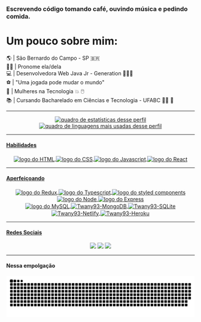 ### Escrevendo código tomando café, ouvindo música e pedindo comida.
<div align="left">
<h1>Um pouco sobre mim:</h1>
🌎 | São Bernardo do Campo - SP 🇧🇷</br>
👩🏽 | Pronome ela/dela</br>
💻 | Desenvolvedora Web Java Jr - Generation 👩🏽‍💻</br>
⚽ | "Uma jogada pode mudar o mundo" </br>
🤖 | Mulheres na Tecnologia 💥 🖱️ </br>
📚 | Cursando Bacharelado em Ciências e Tecnologia - UFABC 👩‍🎓 📑 </br>
</div>
  
---

<div align="center">
   <a href="https://github.com/Twany93">
  <img alt="quadro de estatísticas desse perfil"  height="160em" src="https://github-readme-stats.vercel.app/api?username=Twany93&show_icons=true&theme=radical&include_all_commits=true&count_private=true"/>
  <img alt="quadro de linguagens mais usadas desse perfil"  height="160em" src="https://github-readme-stats.vercel.app/api/top-langs/?username=Twany93&layout=compact&langs_count=7&theme=radical"/>
</div>
  
---

#### Habilidades 
<div align="center" style="display: inline_block">
  <img align="center" alt="logo do HTML" height="30" width="75" src="https://img.shields.io/badge/html5-f16529?style=for-the-badge&logo=html5&logoColor=white">
  <img align="center" alt="logo do CSS" height="30" width="75" src="https://img.shields.io/badge/css3-0096dc?style=for-the-badge&logo=css3&logoColor=white">
  <img align="center" alt="logo do Javascript" height="30" width="75" src="https://img.shields.io/badge/javascript-f7df1e?style=for-the-badge&logo=javascript&logoColor=white">
  <img align="center" alt="logo do React" height="30" width="75" src="https://img.shields.io/badge/react-61dafb?style=for-the-badge&logo=react&logoColor=white"> 
</div>
  
---

#### Aperfeiçoando 
<div align="center" style="display: inline_block">
  <div align="center" style="display: inline_block"> 
    <img align="center" alt="logo do Redux" height="30" width="75" src="https://img.shields.io/badge/redux-7649bb?style=for-the-badge&logo=redux&logoColor=white">
    <img align="center" alt="logo do Typescript" height="30" width="75" src="https://img.shields.io/badge/typescript-3178c6?style=for-the-badge&logo=typescript&logoColor=white">
    <img align="center" alt="logo do styled components" height="30" width="75" src="https://img.shields.io/badge/styled--components-DB7093?style=for-the-badge&logo=styled-components&logoColor=white">
    <img align="center" alt="logo do Node" height="30" width="75" src="https://img.shields.io/badge/Node.js-43853D?style=for-the-badge&logo=node.js&logoColor=white">  
    <img align="center" alt="logo do Express" height="30" width="75" src="https://img.shields.io/badge/Express.js-404D59?style=for-the-badge">
  </div>
  
  <div align="center" style="display: inline_block"> 
    <img align="center" alt="logo do MySQL" height="30" width="75" src="https://img.shields.io/badge/MySQL-00000F?style=for-the-badge&logo=mysql&logoColor=white"> 
    <img align="center" alt="Twany93-MongoDB" height="30" width="75" src="https://img.shields.io/badge/MongoDB-4EA94B?style=for-the-badge&logo=mongodb&logoColor=white"> 
    <img align="center" alt="Twany93-SQLite" height="30" width="75" src="https://img.shields.io/badge/SQLite-07405E?style=for-the-badge&logo=sqlite&logoColor=white"> 
    <img align="center" alt="Twany93-Netlify" height="30" width="75" src="https://img.shields.io/badge/Netlify-00C7B7?style=for-the-badge&logo=netlify&logoColor=white"> 
    <img align="center" alt="Twany93-Heroku" height="30" width="75" src="https://img.shields.io/badge/Heroku-430098?style=for-the-badge&logo=heroku&logoColor=white">
  </div>
</div>

---

#### Redes Sociais   
<div align="center">  
  <a href="https://www.linkedin.com/in/twany-teixeira" target="_blank"><img src="https://img.shields.io/badge/-linkedIn-%230077B5?style=for-the-badge&logo=linkedin&logoColor=white" target="_blank"></a>
  <a href="https://discord.com/channels/Twany#1136" target="_blank"><img src="https://img.shields.io/badge/Discord-7289DA?style=for-the-badge&logo=discord&logoColor=white" target="_blank"></a>
  <a href = "mailto:twany.rocha@hotmail.com" target="_blank"><img src="https://img.shields.io/badge/-Email-%23339?style=for-the-badge&logo=outlook&logoColor=white" target="_blank"></a>
</div>  
  
---

#### Nessa empolgação 
<div> 
  
  ![Snake animation](https://github.com/Twany93/Twany93/blob/output/github-contribution-grid-snake.svg)
 
</div>
